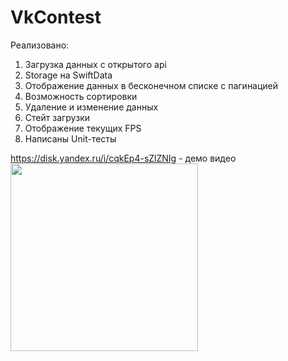 # VkContest
Реализовано:
  1. Загрузка данных с открытого api
  2. Storage на SwiftData
  3. Отображение данных в бесконечном списке с пагинацией
  4. Возможность сортировки
  5. Удаление и изменение данных
  6. Стейт загрузки
  7. Отображение текущих FPS
  8. Написаны Unit-тесты

https://disk.yandex.ru/i/cqkEp4-sZlZNIg - демо видео
<img src="https://github.com/user-attachments/assets/ae5bcd14-ccc4-4669-808f-5c5aabb5c8382" width="300">
